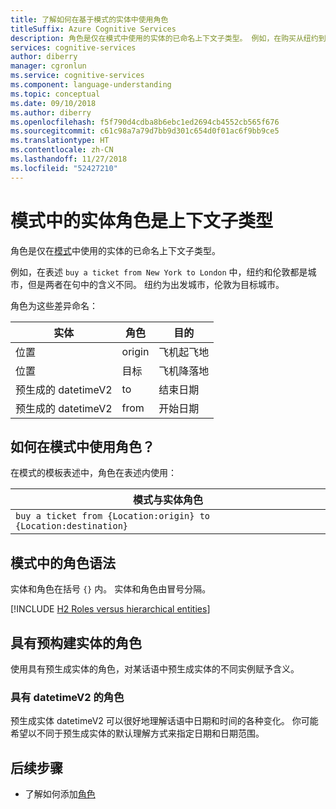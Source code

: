 ```yaml
---
title: 了解如何在基于模式的实体中使用角色
titleSuffix: Azure Cognitive Services
description: 角色是仅在模式中使用的实体的已命名上下文子类型。 例如，在购买从纽约到伦敦的车票的话语中，纽约和伦敦都是城市，但是两者在句中的含义不同。 纽约为出发城市，伦敦为目标城市。
services: cognitive-services
author: diberry
manager: cgronlun
ms.service: cognitive-services
ms.component: language-understanding
ms.topic: conceptual
ms.date: 09/10/2018
ms.author: diberry
ms.openlocfilehash: f5f790d4cdba8b6ebc1ed2694cb4552cb565f676
ms.sourcegitcommit: c61c98a7a79d7bb9d301c654d0f01ac6f9bb9ce5
ms.translationtype: HT
ms.contentlocale: zh-CN
ms.lasthandoff: 11/27/2018
ms.locfileid: "52427210"
---
```

# <a name="entity-roles-in-patterns-are-contextual-subtypes"></a>模式中的实体角色是上下文子类型
角色是仅在[模式](luis-concept-patterns.md)中使用的实体的已命名上下文子类型。

例如，在表述 `buy a ticket from New York to London` 中，纽约和伦敦都是城市，但是两者在句中的含义不同。 纽约为出发城市，伦敦为目标城市。 

角色为这些差异命名：

|实体|角色|目的|
|--|--|--|
|位置|origin|飞机起飞地|
|位置|目标|飞机降落地|
|预生成的 datetimeV2|to|结束日期|
|预生成的 datetimeV2|from|开始日期|

## <a name="how-are-roles-used-in-patterns"></a>如何在模式中使用角色？
在模式的模板表述中，角色在表述内使用： 

|模式与实体角色|
|--|
|`buy a ticket from {Location:origin} to {Location:destination}`|


## <a name="role-syntax-in-patterns"></a>模式中的角色语法
实体和角色在括号 `{}` 内。 实体和角色由冒号分隔。 


[!INCLUDE [H2 Roles versus hierarchical entities](../../../includes/cognitive-services-luis-hier-roles.md)] 

## <a name="roles-with-prebuilt-entities"></a>具有预构建实体的角色

使用具有预生成实体的角色，对某话语中预生成实体的不同实例赋予含义。 

### <a name="roles-with-datetimev2"></a>具有 datetimeV2 的角色

预生成实体 datetimeV2 可以很好地理解话语中日期和时间的各种变化。 你可能希望以不同于预生成实体的默认理解方式来指定日期和日期范围。 

## <a name="next-steps"></a>后续步骤

* 了解如何添加[角色](luis-how-to-add-entities.md#add-a-role-to-pattern-based-entity)
